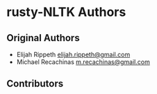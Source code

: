 #  rusty-NLTK Authors

## Original Authors

- Elijah Rippeth <elijah.rippeth@gmail.com>
- Michael Recachinas <m.recachinas@gmail.com>

## Contributors
